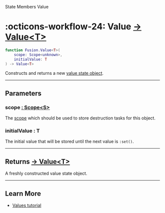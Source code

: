 <nav class="fusiondoc-api-breadcrumbs">
	<span>State</span>
	<span>Members</span>
	<span>Value</span>
</nav>

<h1 class="fusiondoc-api-header" markdown>
	<span class="fusiondoc-api-icon" markdown>:octicons-workflow-24:</span>
	<span class="fusiondoc-api-name">Value</span>
	<a href="../../types/value" class="fusiondoc-api-type">
		-> Value&lt;T&gt;
	</a>
</h1>

```Lua
function Fusion.Value<T>(
	scope: Scope<unknown>,
	initialValue: T
) -> Value<T>
```

Constructs and returns a new [value state object](../../types/value).

-----

## Parameters

<h3 markdown>
	scope
	<a href="../../../memory/types/scope" class="fusiondoc-api-type">
		: Scope&lt;S&gt;
	</a>
</h3>

The [scope](../../../memory/types/scope) which should be used to store
destruction tasks for this object.

<h3 markdown>
	initialValue
	<span class="fusiondoc-api-type">
		: T
	</span>
</h3>

The initial value that will be stored until the next value is `:set()`.

-----

<h2 markdown>
	Returns
	<a href="../../types/value" class="fusiondoc-api-type">
		-> Value&lt;T&gt;
	</a>
</h2>

A freshly constructed value state object.

-----

## Learn More

- [Values tutorial](../../../../tutorials/fundamentals/values)
